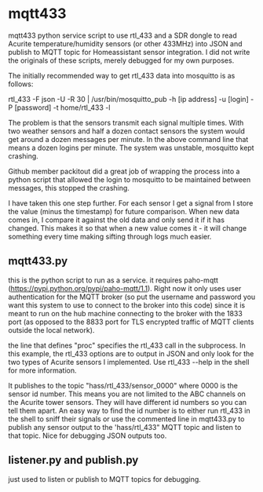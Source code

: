 # mqtt433
mqtt433 python service script to use rtl_433 and a SDR dongle to read Acurite temperature/humidity sensors (or other 433MHz) into JSON and publish to MQTT topic for Homeassistant sensor integration. I did not write the originals of these scripts, merely debugged for my own purposes.

The initially recommended way to get rtl_433 data into mosquitto is as follows:

rtl_433 -F json -U -R 30 | /usr/bin/mosquitto_pub -h [ip address] -u [login] -P [password] -t home/rtl_433 -l

The problem is that the sensors transmit each signal multiple times.   With two weather sensors and half a dozen contact sensors the system would get around a dozen messages per minute.   In the above command line that means a dozen logins per minute.  The system was unstable, mosquitto kept crashing.

Github member packitout did a great job of wrapping the process into a python script that allowed the login to mosquitto to be maintained between messages, this stopped the crashing.

I have taken this one step further.   For each sensor I get a signal from I store the value (minus the timestamp) for future comparison.  When new data comes in, I compare it against the old data and only send it if it has changed.   This makes it so that when a new value comes it - it will change something every time making sifting through logs much easier.

## mqtt433.py
this is the python script to run as a service. it requires paho-mqtt (https://pypi.python.org/pypi/paho-mqtt/1.1). Right now it only uses user authentication for the MQTT broker (so put the username and password you want this system to use to connect to the broker into this code) since it is meant to run on the hub machine connecting to the broker with the 1833 port (as opposed to the 8833 port for TLS encrypted traffic of MQTT clients outside the local network).

the line that defines "proc" specifies the rtl_433 call in the subprocess. In this example, the rtl_433 options are to output in JSON and only look for the two types of Acurite sensors I implemented. Use rtl_433 --help in the shell for more information.

It publishes to the topic "hass/rtl_433/sensor_0000" where 0000 is the sensor id number. This means you are not limited to the ABC channels on the Acurite tower sensors. They will have different id numbers so you can tell them apart. An easy way to find the id number is to either run rtl_433 in the shell to sniff their signals or use the commented line in mqtt433.py to publish any sensor output to the 'hass/rtl_433" MQTT topic and listen to that topic. Nice for debugging JSON outputs too.

## listener.py and publish.py
just used to listen or publish to MQTT topics for debugging.
